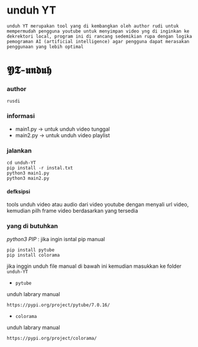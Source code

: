 # unduh YT
 ``` unduh YT merupakan tool yang di kembangkan oleh author rudi untuk mempermudah pengguna youtube untuk menyimpan video yng di inginkan ke dekrektori local, program ini di rancang sedemikian rupa dengan logika pemograman AI (artificial intelligence) agar pengguna dapat merasakan penggunaan yang lebih optimal ``` 
# 𝖄𝕿-𝖚𝖓𝖉𝖚𝖍

### author
`rusdi`
### informasi
- main1.py -> untuk unduh video tunggal
- main2.py -> untuk unduh video playlist
### jalankan
```
cd unduh-YT
pip install -r instal.txt
python3 main1.py
python3 main2.py
```
#### defksipsi
tools unduh video atau audio dari video youtube dengan menyali url video,
kemudian pilh frame video berdasarkan yang tersedia
### yang di butuhkan
*python3*
*PIP* :
jika ingin isntal pip manual
```
pip install pytube
pip install colorama
```
jika inggin unduh file manual di bawah ini kemudian masukkan ke folder `unduh-YT`

-  `pytube`

unduh labrary manual
```
https://pypi.org/project/pytube/7.0.16/
```
-  `colorama`

unduh labrary manual
```
https://pypi.org/project/colorama/
```

